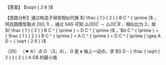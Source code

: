 【答案】 $\sqrt { 2 6 }$

【思路分析】通过构造子母型相似代换 ${ \frac { 1 } { 2 } } B C ^ { \prime }$ ，阿氏圆模型取点 $D \big ( 0 , 1 \big )$ ，通过 SAS 可知 $\triangle O D C ^ { \prime } \sim \triangle O C ^ { \prime } B$ ，相似比为 2，故 ${ \frac { 1 } { 2 } } B C ^ { \prime } = D C ^ { \prime }$ ，$A C ^ { \prime } + { \frac { 1 } { 2 } } B C ^ { \prime } = A C ^ { \prime } + D C ^ { \prime } \geq A D = { \sqrt { 2 6 } }$

（20） （★☆）点 $D$ （3，4）， $G$ 是 $\boldsymbol { x }$ 轴上一动点，求 $G D - { \frac { \sqrt { 2 } } { 2 } } A G$ 的最小值
